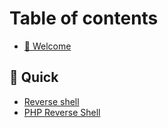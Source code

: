 # Table of contents

* [👋 Welcome](README.md)

## 🌟 Quick

* [Reverse shell](quick/reverse-shell.md)
* [PHP Reverse Shell](quick/php-reverse-shell.md)
